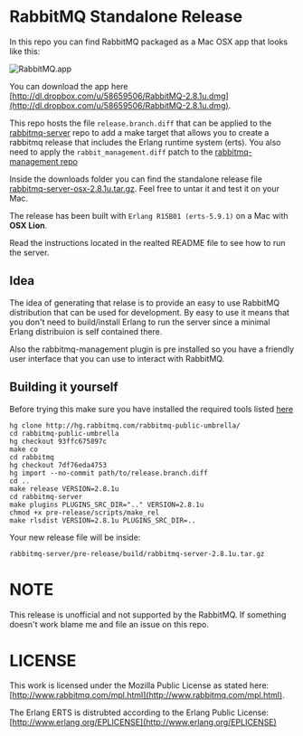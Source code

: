 # RabbitMQ Standalone Release #

In this repo you can find RabbitMQ packaged as a Mac OSX app that looks like this:

![RabbitMQ.app](https://github.com/videlalvaro/rabbitmq-release/raw/master/images/rabbit_app.png)

You can download the app here [http://dl.dropbox.com/u/58659506/RabbitMQ-2.8.1u.dmg](http://dl.dropbox.com/u/58659506/RabbitMQ-2.8.1u.dmg).

This repo hosts the file `release.branch.diff` that can be applied to the
[rabbitmq-server](http://hg.rabbitmq.com/rabbitmq-server/) repo
to add a make target that allows you to create a rabbitmq release that includes the Erlang
runtime system (erts). You also need to apply the `rabbit_management.diff` patch to the [rabbitmq-management repo](http://hg.rabbitmq.com/rabbitmq-management/)

Inside the downloads folder you can find the standalone release file
[rabbitmq-server-osx-2.8.1u.tar.gz](https://raw.github.com/videlalvaro/rabbitmq-release/master/downloads/rabbitmq-server-osx-2.8.1u.tar.gz).
Feel free to untar it and test it on your Mac.

The release has been built with `Erlang R15B01 (erts-5.9.1)` on a Mac with **OSX Lion**.

Read the instructions located in the realted README file to see how to run the server.

## Idea ##

The idea of generating that relase is to provide an easy to use RabbitMQ distribution that can
be used for development. By easy to use it means that you don't need to build/install Erlang to
run the server since a minimal Erlang distribuion is self contained there.

Also the rabbitmq-management plugin is pre installed so you have a friendly user interface
that you can use to interact with RabbitMQ.

## Building it yourself ##

Before trying this make sure you have installed the required tools listed
[here](http://www.rabbitmq.com/build-server.html)

    hg clone http://hg.rabbitmq.com/rabbitmq-public-umbrella/
    cd rabbitmq-public-umbrella
    hg checkout 93ffc675897c
    make co
    cd rabbitmq
    hg checkout 7df76eda4753
    hg import --no-commit path/to/release.branch.diff
    cd ..
    make release VERSION=2.8.1u
    cd rabbitmq-server
    make plugins PLUGINS_SRC_DIR=".." VERSION=2.8.1u
    chmod +x pre-release/scripts/make_rel
    make rlsdist VERSION=2.8.1u PLUGINS_SRC_DIR=..

Your new release file will be inside:

`rabbitmq-server/pre-release/build/rabbitmq-server-2.8.1u.tar.gz`

# NOTE #

This release is unofficial and not supported by the RabbitMQ. If something doesn't work blame me
and file an issue on this repo.

# LICENSE #

This work is licensed under the Mozilla Public License as stated here: [http://www.rabbitmq.com/mpl.html](http://www.rabbitmq.com/mpl.html).

The Erlang ERTS is distrubted according to the Erlang Public License: [http://www.erlang.org/EPLICENSE](http://www.erlang.org/EPLICENSE)
